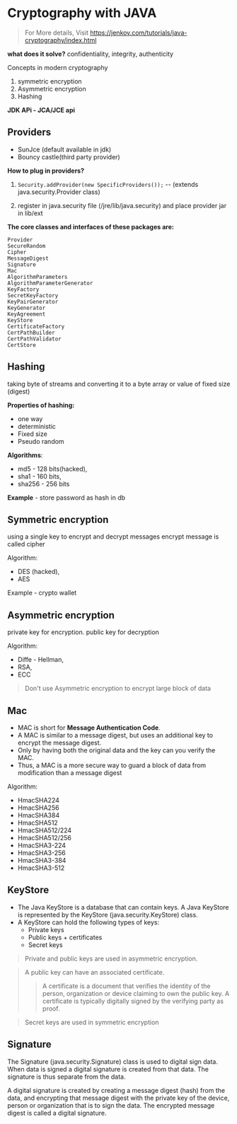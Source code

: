 # Cryptography with JAVA #

> For More details, Visit https://jenkov.com/tutorials/java-cryptography/index.html

**what does it solve?**
confidentiality, integrity, authenticity

Concepts in modern cryptography
1. symmetric encryption
2. Asymmetric encryption
3. Hashing

**JDK APi - JCA/JCE api**

## Providers ##

- SunJce (default available in jdk)
- Bouncy castle(third party provider)

**How to plug in providers?**
1. `Security.addProvider(new SpecificProviders());` -- (extends java.security.Provider class)

2. register in java.security file (/jre/lib/java.security) and place provider jar in lib/ext

**The core classes and interfaces of these packages are:**

	Provider
	SecureRandom
	Cipher
	MessageDigest
	Signature
	Mac
	AlgorithmParameters
	AlgorithmParameterGenerator
	KeyFactory
	SecretKeyFactory
	KeyPairGenerator
	KeyGenerator
	KeyAgreement
	KeyStore
	CertificateFactory
	CertPathBuilder
	CertPathValidator
	CertStore

## Hashing ##
taking byte of streams and converting it to a byte array or value of fixed size (digest)

**Properties of hashing:**
- one way
- deterministic
- Fixed size
- Pseudo random

**Algorithms**: 
* md5 - 128 bits(hacked), 
* sha1 - 160 bits, 
* sha256 - 256 bits

**Example** - store password as hash in db

## Symmetric encryption ##
using a single key to encrypt and decrypt messages
encrypt message is called cipher

Algorithm: 
* DES (hacked), 
* AES

Example - crypto wallet

## Asymmetric encryption ##
private key for encryption. public key for decryption

Algorithm: 
* Diffe - Hellman, 
* RSA, 
* ECC

> Don't use Asymmetric encryption to encrypt large block of data

## Mac ##
* MAC is short for **Message Authentication Code**. 
* A MAC is similar to a message digest, but uses an additional key to encrypt the message digest. 
* Only by having both the original data and the key can you verify the MAC. 
* Thus, a MAC is a more secure way to guard a block of data from modification than a message digest

Algorithm:
* HmacSHA224
*  HmacSHA256
*  HmacSHA384
*  HmacSHA512
*  HmacSHA512/224
*  HmacSHA512/256
*  HmacSHA3-224
*  HmacSHA3-256
*  HmacSHA3-384
*  HmacSHA3-512

## KeyStore ##
* The Java KeyStore is a database that can contain keys. A Java KeyStore is represented by the KeyStore (java.security.KeyStore) class. 
* A KeyStore can hold the following types of keys:
  * Private keys 
  * Public keys + certificates
  * Secret keys
>Private and public keys are used in asymmetric encryption. 

> A public key can have an associated certificate.
>> A certificate is a document that verifies the identity of the person, organization or device claiming to own the public key. A certificate is typically digitally signed by the verifying party as proof.

> Secret keys are used in symmetric encryption

## Signature ##
The Signature (java.security.Signature) class is used to digital sign data. When data is signed a digital signature is created from that data. The signature is thus separate from the data.

A digital signature is created by creating a message digest (hash) from the data, and encrypting that message digest with the private key of the device, person or organization that is to sign the data. The encrypted message digest is called a digital signature.
